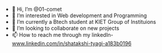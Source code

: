- 👋 Hi, I’m @01-comet
- 👀 I’m interested in Web development and Programming
- 🌱 I’m currently a Btech student at KIET Group of Instituions
- 💞️ I’m looking to collaborate on new projects
- 📫 How to reach me through my linkedIn- www.linkedin.com/in/shatakshi-tyagi-a183b0196

<!---
01-comet/01-comet is a ✨ special ✨ repository because its `README.md` (this file) appears on your GitHub profile.
You can click the Preview link to take a look at your changes.
--->
